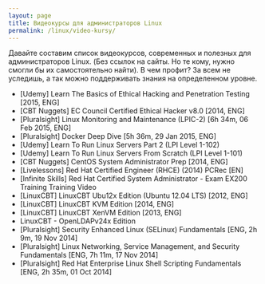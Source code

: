 ```yaml
---
layout: page
title: Видеокурсы для администраторов Linux
permalink: /linux/video-kursy/
---
```



Давайте составим список видеокурсов, современных и полезных для администраторов Linux. (Без ссылок на сайты. Но те кому, нужно смогли бы их самостоятельно найти). В чем профит? За всем не уследишь, а так можно поддерживать знания на определенном уровне.



<ul>
    <li>[Udemy] Learn The Basics of Ethical Hacking and Penetration Testing [2015, ENG]</li>
    <li>[CBT Nuggets] EC Council Certified Ethical Hacker v8.0 [2014, ENG]</li>
    <li>[Pluralsight] Linux Monitoring and Maintenance (LPIC-2) [6h 34m, 06 Feb 2015, ENG]</li>
    <li>[Pluralsight] Docker Deep Dive [5h 36m, 29 Jan 2015, ENG]</li>
    <li>[Udemy] Learn To Run Linux Servers Part 2 (LPI Level 1-102)</li>
    <li>[Udemy] Learn To Run Linux Servers From Scratch (LPI Level 1-101)</li>
    <li>[CBT Nuggets] CentOS System Administrator Prep [2014, ENG]</li>
    <li>[Livelessons] Red Hat Certified Engineer (RHCE) (2014) PCRec [EN]</li>
    <li>[Infinite Skills] Red Hat Certified System Administrator - Exam EX200 Training Training Video</li>
    <li>[LinuxCBT] LinuxCBT Ubu12x Edition (Ubuntu 12.04 LTS) [2012, ENG]</li>
    <li>[LinuxCBT] LinuxCBT KVM Edition [2014, ENG]</li>
    <li>[LinuxCBT] LinuxCBT XenVM Edition [2013, ENG]</li>
    <li>LinuxCBT - OpenLDAPv24x Edition</li>
    <li>[Pluralsight] Security Enhanced Linux (SELinux) Fundamentals [ENG, 2h 9m, 19 Nov 2014]</li>
    <li>[Pluralsight] Linux Networking, Service Management, and Security Fundamentals [ENG, 7h 11m, 17 Nov 2014]</li>
    <li>[Pluralsight] Red Hat Enterprise Linux Shell Scripting Fundamentals [ENG, 2h 35m, 01 Oct 2014]</li>
</ul>
